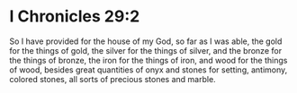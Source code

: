 # I Chronicles 29:2

So I have provided for the house of my God, so far as I was able, the gold for the things of gold, the silver for the things of silver, and the bronze for the things of bronze, the iron for the things of iron, and wood for the things of wood, besides great quantities of onyx and stones for setting, antimony, colored stones, all sorts of precious stones and marble.
